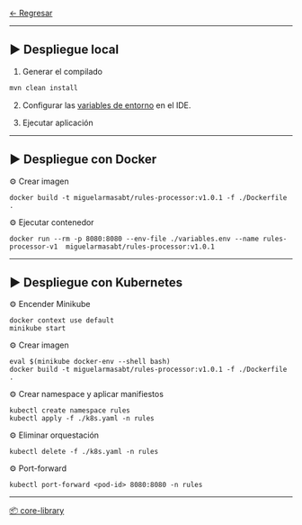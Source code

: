 
[← Regresar](../README.md) <br>

---

## ▶️ Despliegue local

1. Generar el compilado
```sh
mvn clean install
```

2. Configurar las [variables de entorno](./variables.env) en el IDE.

2. Ejecutar aplicación


---

## ▶️ Despliegue con Docker

⚙️ Crear imagen
```shell
docker build -t miguelarmasabt/rules-processor:v1.0.1 -f ./Dockerfile .
```

⚙️ Ejecutar contenedor
```shell
docker run --rm -p 8080:8080 --env-file ./variables.env --name rules-processor-v1  miguelarmasabt/rules-processor:v1.0.1
```

---

## ▶️ Despliegue con Kubernetes

⚙️ Encender Minikube
```shell
docker context use default
minikube start
```

⚙️ Crear imagen
```shell
eval $(minikube docker-env --shell bash)
docker build -t miguelarmasabt/rules-processor:v1.0.1 -f ./Dockerfile .
```

⚙️ Crear namespace y aplicar manifiestos
```shell
kubectl create namespace rules
kubectl apply -f ./k8s.yaml -n rules
```

⚙️ Eliminar orquestación
```shell
kubectl delete -f ./k8s.yaml -n rules
```

⚙️ Port-forward
```shell
kubectl port-forward <pod-id> 8080:8080 -n rules
```

---

[📦 core-library](./src/main/java/com/demo/poc/commons/core/package-info.java)